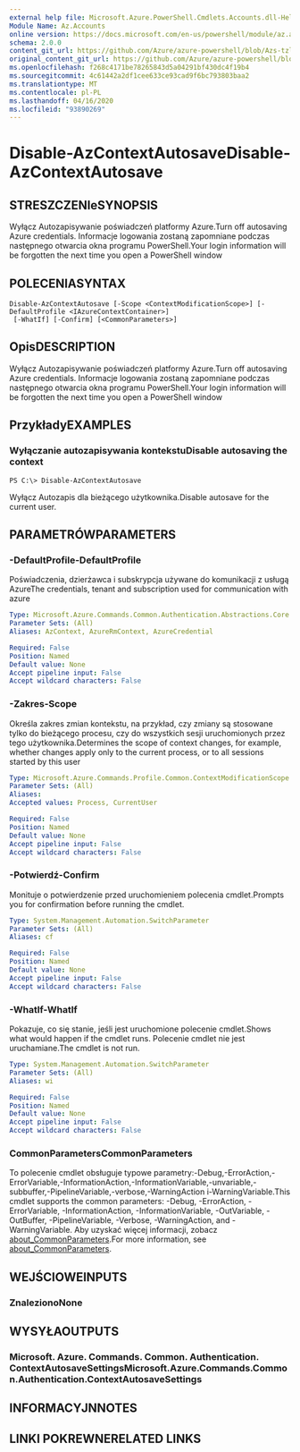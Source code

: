 ```yaml
---
external help file: Microsoft.Azure.PowerShell.Cmdlets.Accounts.dll-Help.xml
Module Name: Az.Accounts
online version: https://docs.microsoft.com/en-us/powershell/module/az.accounts/disable-azcontextautosave
schema: 2.0.0
content_git_url: https://github.com/Azure/azure-powershell/blob/Azs-tzl/src/Accounts/Accounts/help/Disable-AzContextAutosave.md
original_content_git_url: https://github.com/Azure/azure-powershell/blob/Azs-tzl/src/Accounts/Accounts/help/Disable-AzContextAutosave.md
ms.openlocfilehash: f268c4171be78265843d5a04291bf430dc4f19b4
ms.sourcegitcommit: 4c61442a2df1cee633ce93cad9f6bc793803baa2
ms.translationtype: MT
ms.contentlocale: pl-PL
ms.lasthandoff: 04/16/2020
ms.locfileid: "93890269"
---
```

# <span data-ttu-id="b9f02-101">Disable-AzContextAutosave</span><span class="sxs-lookup"><span data-stu-id="b9f02-101">Disable-AzContextAutosave</span></span>

## <span data-ttu-id="b9f02-102">STRESZCZENIe</span><span class="sxs-lookup"><span data-stu-id="b9f02-102">SYNOPSIS</span></span>
<span data-ttu-id="b9f02-103">Wyłącz Autozapisywanie poświadczeń platformy Azure.</span><span class="sxs-lookup"><span data-stu-id="b9f02-103">Turn off autosaving Azure credentials.</span></span>  <span data-ttu-id="b9f02-104">Informacje logowania zostaną zapomniane podczas następnego otwarcia okna programu PowerShell.</span><span class="sxs-lookup"><span data-stu-id="b9f02-104">Your login information will be forgotten the next time you open a PowerShell window</span></span>

## <span data-ttu-id="b9f02-105">POLECENIA</span><span class="sxs-lookup"><span data-stu-id="b9f02-105">SYNTAX</span></span>

```
Disable-AzContextAutosave [-Scope <ContextModificationScope>] [-DefaultProfile <IAzureContextContainer>]
 [-WhatIf] [-Confirm] [<CommonParameters>]
```

## <span data-ttu-id="b9f02-106">Opis</span><span class="sxs-lookup"><span data-stu-id="b9f02-106">DESCRIPTION</span></span>
<span data-ttu-id="b9f02-107">Wyłącz Autozapisywanie poświadczeń platformy Azure.</span><span class="sxs-lookup"><span data-stu-id="b9f02-107">Turn off autosaving Azure credentials.</span></span>  <span data-ttu-id="b9f02-108">Informacje logowania zostaną zapomniane podczas następnego otwarcia okna programu PowerShell.</span><span class="sxs-lookup"><span data-stu-id="b9f02-108">Your login information will be forgotten the next time you open a PowerShell window</span></span>

## <span data-ttu-id="b9f02-109">Przykłady</span><span class="sxs-lookup"><span data-stu-id="b9f02-109">EXAMPLES</span></span>

### <span data-ttu-id="b9f02-110">Wyłączanie autozapisywania kontekstu</span><span class="sxs-lookup"><span data-stu-id="b9f02-110">Disable autosaving the context</span></span>
```
PS C:\> Disable-AzContextAutosave
```

<span data-ttu-id="b9f02-111">Wyłącz Autozapis dla bieżącego użytkownika.</span><span class="sxs-lookup"><span data-stu-id="b9f02-111">Disable autosave for the current user.</span></span>

## <span data-ttu-id="b9f02-112">PARAMETRÓW</span><span class="sxs-lookup"><span data-stu-id="b9f02-112">PARAMETERS</span></span>

### <span data-ttu-id="b9f02-113">-DefaultProfile</span><span class="sxs-lookup"><span data-stu-id="b9f02-113">-DefaultProfile</span></span>
<span data-ttu-id="b9f02-114">Poświadczenia, dzierżawca i subskrypcja używane do komunikacji z usługą Azure</span><span class="sxs-lookup"><span data-stu-id="b9f02-114">The credentials, tenant and subscription used for communication with azure</span></span>

```yaml
Type: Microsoft.Azure.Commands.Common.Authentication.Abstractions.Core.IAzureContextContainer
Parameter Sets: (All)
Aliases: AzContext, AzureRmContext, AzureCredential

Required: False
Position: Named
Default value: None
Accept pipeline input: False
Accept wildcard characters: False
```

### <span data-ttu-id="b9f02-115">-Zakres</span><span class="sxs-lookup"><span data-stu-id="b9f02-115">-Scope</span></span>
<span data-ttu-id="b9f02-116">Określa zakres zmian kontekstu, na przykład, czy zmiany są stosowane tylko do bieżącego procesu, czy do wszystkich sesji uruchomionych przez tego użytkownika.</span><span class="sxs-lookup"><span data-stu-id="b9f02-116">Determines the scope of context changes, for example, whether changes apply only to the current process, or to all sessions started by this user</span></span>

```yaml
Type: Microsoft.Azure.Commands.Profile.Common.ContextModificationScope
Parameter Sets: (All)
Aliases:
Accepted values: Process, CurrentUser

Required: False
Position: Named
Default value: None
Accept pipeline input: False
Accept wildcard characters: False
```

### <span data-ttu-id="b9f02-117">-Potwierdź</span><span class="sxs-lookup"><span data-stu-id="b9f02-117">-Confirm</span></span>
<span data-ttu-id="b9f02-118">Monituje o potwierdzenie przed uruchomieniem polecenia cmdlet.</span><span class="sxs-lookup"><span data-stu-id="b9f02-118">Prompts you for confirmation before running the cmdlet.</span></span>

```yaml
Type: System.Management.Automation.SwitchParameter
Parameter Sets: (All)
Aliases: cf

Required: False
Position: Named
Default value: None
Accept pipeline input: False
Accept wildcard characters: False
```

### <span data-ttu-id="b9f02-119">-WhatIf</span><span class="sxs-lookup"><span data-stu-id="b9f02-119">-WhatIf</span></span>
<span data-ttu-id="b9f02-120">Pokazuje, co się stanie, jeśli jest uruchomione polecenie cmdlet.</span><span class="sxs-lookup"><span data-stu-id="b9f02-120">Shows what would happen if the cmdlet runs.</span></span>
<span data-ttu-id="b9f02-121">Polecenie cmdlet nie jest uruchamiane.</span><span class="sxs-lookup"><span data-stu-id="b9f02-121">The cmdlet is not run.</span></span>

```yaml
Type: System.Management.Automation.SwitchParameter
Parameter Sets: (All)
Aliases: wi

Required: False
Position: Named
Default value: None
Accept pipeline input: False
Accept wildcard characters: False
```

### <span data-ttu-id="b9f02-122">CommonParameters</span><span class="sxs-lookup"><span data-stu-id="b9f02-122">CommonParameters</span></span>
<span data-ttu-id="b9f02-123">To polecenie cmdlet obsługuje typowe parametry:-Debug,-ErrorAction,-ErrorVariable,-InformationAction,-InformationVariable,-unvariable,-subbuffer,-PipelineVariable,-verbose,-WarningAction i-WarningVariable.</span><span class="sxs-lookup"><span data-stu-id="b9f02-123">This cmdlet supports the common parameters: -Debug, -ErrorAction, -ErrorVariable, -InformationAction, -InformationVariable, -OutVariable, -OutBuffer, -PipelineVariable, -Verbose, -WarningAction, and -WarningVariable.</span></span> <span data-ttu-id="b9f02-124">Aby uzyskać więcej informacji, zobacz [about_CommonParameters](http://go.microsoft.com/fwlink/?LinkID=113216).</span><span class="sxs-lookup"><span data-stu-id="b9f02-124">For more information, see [about_CommonParameters](http://go.microsoft.com/fwlink/?LinkID=113216).</span></span>

## <span data-ttu-id="b9f02-125">WEJŚCIOWE</span><span class="sxs-lookup"><span data-stu-id="b9f02-125">INPUTS</span></span>

### <span data-ttu-id="b9f02-126">Znaleziono</span><span class="sxs-lookup"><span data-stu-id="b9f02-126">None</span></span>

## <span data-ttu-id="b9f02-127">WYSYŁA</span><span class="sxs-lookup"><span data-stu-id="b9f02-127">OUTPUTS</span></span>

### <span data-ttu-id="b9f02-128">Microsoft. Azure. Commands. Common. Authentication. ContextAutosaveSettings</span><span class="sxs-lookup"><span data-stu-id="b9f02-128">Microsoft.Azure.Commands.Common.Authentication.ContextAutosaveSettings</span></span>

## <span data-ttu-id="b9f02-129">INFORMACYJN</span><span class="sxs-lookup"><span data-stu-id="b9f02-129">NOTES</span></span>

## <span data-ttu-id="b9f02-130">LINKI POKREWNE</span><span class="sxs-lookup"><span data-stu-id="b9f02-130">RELATED LINKS</span></span>
